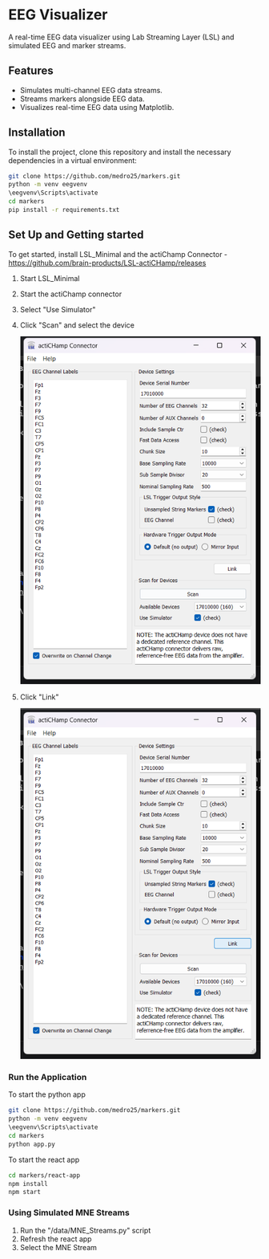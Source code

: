 # EEG Visualizer

A real-time EEG data visualizer using Lab Streaming Layer (LSL) and simulated EEG and marker streams.

## Features
- Simulates multi-channel EEG data streams.
- Streams markers alongside EEG data.
- Visualizes real-time EEG data using Matplotlib.

## Installation

To install the project, clone this repository and install the necessary dependencies in a virtual environment:

```bash
git clone https://github.com/medro25/markers.git
python -m venv eegvenv
\eegvenv\Scripts\activate
cd markers
pip install -r requirements.txt
```
## Set Up and Getting started

To get started, install LSL_Minimal and the actiChamp Connector - https://github.com/brain-products/LSL-actiCHamp/releases

1. Start LSL_Minimal
2. Start the actiChamp connector
3. Select "Use Simulator"
4. Click "Scan" and select the device

    <img src="uploads/actiChamp_scan.png"></img>

5. Click "Link"

     <img src="uploads/actiChamp_link.png"></img>

### Run the Application

To start the python app

```bash
git clone https://github.com/medro25/markers.git
python -m venv eegvenv
\eegvenv\Scripts\activate
cd markers
python app.py
```
To start the react app

```bash
cd markers/react-app
npm install
npm start
```
### Using Simulated MNE Streams

1. Run the "/data/MNE_Streams.py" script
2. Refresh the react app
3. Select the MNE Stream

